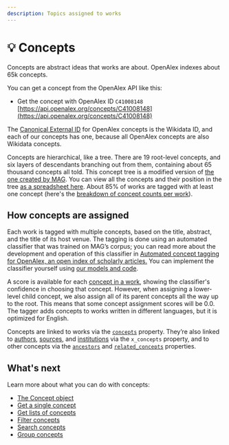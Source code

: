 ```yaml
---
description: Topics assigned to works
---
```


# 💡 Concepts

Concepts are abstract ideas that works are about. OpenAlex indexes about 65k concepts.&#x20;

You can get a concept from the OpenAlex API like this:

* Get the concept with OpenAlex ID `C41008148`\
  [https://api.openalex.org/concepts/C41008148](https://api.openalex.org/concepts/C41008148)

The [Canonical External ID](../../how-to-use-the-api/get-single-entities/#canonical-external-ids) for OpenAlex concepts is the Wikidata ID, and each of our concepts has one, because all OpenAlex concepts are also Wikidata concepts.

Concepts are hierarchical, like a tree. There are 19 root-level concepts, and six layers of descendants branching out from them, containing about 65 thousand concepts all told. This concept tree is a modified version of [the one created by MAG](https://arxiv.org/abs/1805.12216). You can view all the concepts and their position in the tree [as a spreadsheet here](https://docs.google.com/spreadsheets/d/1LBFHjPt4rj\_9r0t0TTAlT68NwOtNH8Z21lBMsJDMoZg/edit#gid=1473310811). About 85% of works are tagged with at least one concept (here's the [breakdown of concept counts per work](https://docs.google.com/spreadsheets/d/17DoJjyl1XVNZdVWs7fUy91z69U2tD8qtnBsaqJ-Zigo/edit#gid=0)).

## How concepts are assigned

Each work is tagged with multiple concepts, based on the title, abstract, and the title of its host venue. The tagging is done using an automated classifier that was trained on MAG’s corpus; you can read more about the development and operation of this classifier in [Automated concept tagging for OpenAlex, an open index of scholarly articles.](https://docs.google.com/document/d/1OgXSLriHO3Ekz0OYoaoP\_h0sPcuvV4EqX7VgLLblKe4/edit) You can implement the classifier yourself using [our models and code](https://github.com/ourresearch/openalex-concept-tagging).

A score is available for each [concept in a work](../works/work-object/#concepts), showing the classifier's confidence in choosing that concept. However, when assigning a lower-level child concept, we also assign all of its parent concepts all the way up to the root. This means that some concept assignment scores will be 0.0. The tagger adds concepts to works written in different languages, but it is optimized for English.

Concepts are linked to works via the [`concepts`](../works/work-object/#concepts) property. They’re also linked to [authors](../authors/author-object.md), [sources](../sources/sources-object.md), and [institutions](../institutions/institution-object.md) via the `x_concepts` property, and to other concepts via the [`ancestors`](./#ancestors) and [`related_concepts`](./#related\_concepts) properties.

## What's next

Learn more about what you can do with concepts:

* [The Concept object](concept-object.md)
* [Get a single concept](get-a-single-concept.md)
* [Get lists of concepts](get-lists-of-concepts.md)
* [Filter concepts](filter-concepts.md)
* [Search concepts](search-concepts.md)
* [Group concepts](group-concepts.md)

